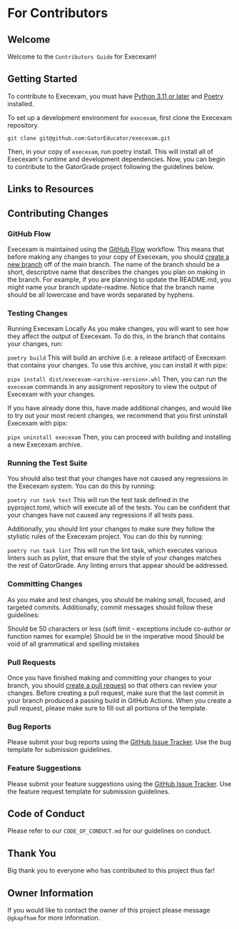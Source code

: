 # For Contributors

## Welcome

Welcome to the `Contributors Guide` for Execexam!

## Getting Started

To contribute to Execexam, you must have [Python 3.11 or later](https://www.python.org/downloads/) and [Poetry](https://python-poetry.org/) installed.

To set up a development environment for `execexam`, first clone the Execexam repository.

`git clone git@github.com:GatorEducator/execexam.git`

Then, in your copy of `execexam`, run poetry install. This will install all of Execexam's runtime and development dependencies. Now, you can begin to contribute to the GatorGrade project following the guidelines below.

## Links to Resources

## Contributing Changes

### GitHub Flow

Execexam is maintained using the [GitHub Flow](https://docs.github.com/en/get-started/quickstart/github-flow) workflow. This means that before making any changes to your copy of Execexam, you should [create a new branch](https://docs.github.com/en/get-started/quickstart/github-flow#create-a-branch) off of the main branch. The name of the branch should be a short, descriptive name that describes the changes you plan on making in the branch. For example, if you are planning to update the README.md, you might name your branch update-readme. Notice that the branch name should be all lowercase and have words separated by hyphens.

### Testing Changes

Running Execexam Locally
As you make changes, you will want to see how they affect the output of Execexam. To do this, in the branch that contains your changes, run:

`poetry build`
This will build an archive (i.e. a release artifact) of Execexam that contains your changes. To use this archive, you can install it with pipx:

`pipx install dist/execexam-<archive-version>.whl`
Then, you can run the `execexam` commands in any assignment repository to view the output of Execexam with your changes.

If you have already done this, have made additional changes, and would like to try out your most recent changes, we recommend that you first uninstall Execexam with pipx:

`pipx uninstall execexam`
Then, you can proceed with building and installing a new Execexam archive.

### Running the Test Suite

You should also test that your changes have not caused any regressions in the Execexam system. You can do this by running:

`poetry run task test`
This will run the test task defined in the pyproject.toml, which will execute all of the tests. You can be confident that your changes have not caused any regressions if all tests pass.

Additionally, you should lint your changes to make sure they follow the stylistic rules of the Execexam project. You can do this by running:

`poetry run task lint`
This will run the lint task, which executes various linters such as pylint, that ensure that the style of your changes matches the rest of GatorGrade. Any linting errors that appear should be addressed.

### Committing Changes

As you make and test changes, you should be making small, focused, and targeted commits. Additionally, commit messages should follow these guidelines:

Should be 50 characters or less (soft limit - exceptions include co-author or function names for example)
Should be in the imperative mood
Should be void of all grammatical and spelling mistakes

### Pull Requests

Once you have finished making and committing your changes to your branch, you should [create a pull request](https://docs.github.com/en/get-started/quickstart/github-flow#create-a-pull-request) so that others can review your changes. Before creating a pull request, make sure that the last commit in your branch produced a passing build in GitHub Actions. When you create a pull request, please make sure to fill out all portions of the template.

### Bug Reports

Please submit your bug reports using the [GitHub Issue Tracker](https://github.com/GatorEducator/execexam/issues). Use the bug template for submission guidelines.

### Feature Suggestions

Please submit your feature suggestions using the [GitHub Issue Tracker](https://github.com/GatorEducator/execexam/issues). Use the feature request template for submission guidelines.

## Code of Conduct

Please refer to our `CODE_OF_CONDUCT.md` for our guidelines on conduct.

## Thank You

Big thank you to everyone who has contributed to this project thus far!

## Owner Information

If you would like to contact the owner of this project please message `@gkapfham` for more information.
